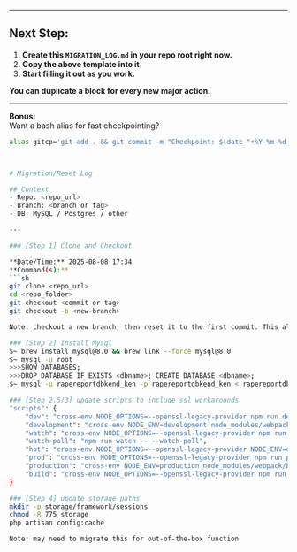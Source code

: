 
---

## **Next Step:**
1. **Create this `MIGRATION_LOG.md` in your repo root right now.**
2. **Copy the above template into it.**
3. **Start filling it out as you work.**

**You can duplicate a block for every new major action.**

---

**Bonus:**  
Want a bash alias for fast checkpointing?
```sh
alias gitcp='git add . && git commit -m "Checkpoint: $(date "+%Y-%m-%d %H:%M")" && git tag cp-$(date "+%Y%m%d-%H%M")'



# Migration/Reset Log

## Context
- Repo: <repo_url>
- Branch: <branch or tag>
- DB: MySQL / Postgres / other

---

### [Step 1] Clone and Checkout

**Date/Time:** 2025-08-08 17:34  
**Command(s):**
```sh
git clone <repo_url>
cd <repo_folder>
git checkout <commit-or-tag>
git checkout -b <new-branch>

Note: checkout a new branch, then reset it to the first commit. This allows a from-scratch rebuild.

### [Step 2] Install Mysql
$~ brew install mysql@8.0 && brew link --force mysql@8.0
$~ mysql -u root
>>>SHOW DATABASES;
>>>DROP DATABASE IF EXISTS <dbname>; CREATE DATABASE <dbname>;
$~ mysql -u rapereportdbkend_ken -p rapereportdbkend_ken < rapereportdbkend_ken.sql

### [Step 2.5/3] update scripts to include ssl workarounds
"scripts": {
    "dev": "cross-env NODE_OPTIONS=--openssl-legacy-provider npm run development",
    "development": "cross-env NODE_ENV=development node_modules/webpack/bin/webpack.js --progress --hide-modules --config=node_modules/laravel-mix/setup/webpack.config.js",
    "watch": "cross-env NODE_OPTIONS=--openssl-legacy-provider npm run development -- --watch",
    "watch-poll": "npm run watch -- --watch-poll",
    "hot": "cross-env NODE_OPTIONS=--openssl-legacy-provider NODE_ENV=development node_modules/webpack-dev-server/bin/webpack-dev-server.js --inline --hot --disable-host-check --config=node_modules/laravel-mix/setup/webpack.config.js",
    "prod": "cross-env NODE_OPTIONS=--openssl-legacy-provider npm run production",
    "production": "cross-env NODE_ENV=production node_modules/webpack/bin/webpack.js --no-progress --hide-modules --config=node_modules/laravel-mix/setup/webpack.config.js",
    "build": "cross-env NODE_OPTIONS=--openssl-legacy-provider npm run production"
}

### [Step 4] update storage paths
mkdir -p storage/framework/sessions
chmod -R 775 storage
php artisan config:cache

Note: may need to migrate this for out-of-the-box function